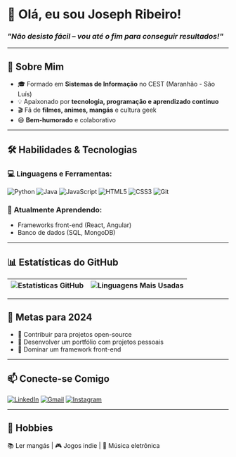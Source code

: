 # 👋 Olá, eu sou Joseph Ribeiro! 

### *"Não desisto fácil – vou até o fim para conseguir resultados!"*  

---

## 🚀 **Sobre Mim**  
- 🎓 Formado em **Sistemas de Informação** no CEST (Maranhão - São Luís)  
- 💡 Apaixonado por **tecnologia, programação e aprendizado contínuo**  
- 🎬 Fã de **filmes, animes, mangás** e cultura geek  
- 😄 **Bem-humorado** e colaborativo  

---

## 🛠 **Habilidades & Tecnologias**  

### 💻 **Linguagens e Ferramentas:**  
![Python](https://img.shields.io/badge/Python-14354C?style=for-the-badge&logo=python&logoColor=white)
![Java](https://img.shields.io/badge/Java-ED8B00?style=for-the-badge&logo=openjdk&logoColor=white)
![JavaScript](https://img.shields.io/badge/JavaScript-F7DF1E?style=for-the-badge&logo=javascript&logoColor=black)
![HTML5](https://img.shields.io/badge/HTML5-E34F26?style=for-the-badge&logo=html5&logoColor=white)
![CSS3](https://img.shields.io/badge/CSS3-1572B6?style=for-the-badge&logo=css3&logoColor=white)
![Git](https://img.shields.io/badge/Git-E34F26?style=for-the-badge&logo=git&logoColor=white)

### 🌱 **Atualmente Aprendendo:**  
- Frameworks front-end (React, Angular)  
- Banco de dados (SQL, MongoDB)  

---

## 📊 **Estatísticas do GitHub**  

| ![Estatísticas GitHub](https://github-readme-stats.vercel.app/api?username=josephDcostaR&theme=dark&show_icons=true&hide_border=true&count_private=true) | ![Linguagens Mais Usadas](https://github-readme-stats.vercel.app/api/top-langs/?username=josephDcostaR&theme=dark&layout=compact&hide_border=true) |
|---------------------------------------------------------------------------------------------------------------------------------------------------------|--------------------------------------------------------------------------------------------------------------------------------------------------|

---

## 🎯 **Metas para 2024**  
- 🔹 Contribuir para projetos open-source  
- 🔹 Desenvolver um portfólio com projetos pessoais  
- 🔹 Dominar um framework front-end  

---

## 📫 **Conecte-se Comigo**  
[![LinkedIn](https://img.shields.io/badge/LinkedIn-0077B5?style=for-the-badge&logo=linkedin&logoColor=white)](https://www.linkedin.com/in/josephcostaribeiro/)
[![Gmail](https://img.shields.io/badge/Gmail-D14836?style=for-the-badge&logo=gmail&logoColor=white)](mailto:seuemail@gmail.com)
[![Instagram](https://img.shields.io/badge/Instagram-E4405F?style=for-the-badge&logo=instagram&logoColor=white)](https://instagram.com/seuuser)

---

## 🎨 **Hobbies**  
📚 Ler mangás | 🎮 Jogos indie | 🎵 Música eletrônica  
